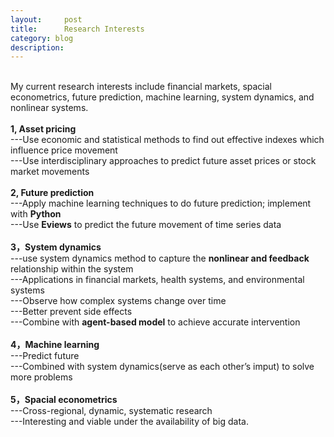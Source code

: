 ```yaml
---
layout:     post
title:      Research Interests
category: blog
description: 
---
```

<br>
My current research interests include financial markets, spacial econometrics, future prediction, machine learning, system dynamics, and nonlinear systems.<br>
<br>
<b>1, Asset pricing</b> <br>
---Use economic and statistical methods to find out effective indexes which influence price movement<br>
---Use interdisciplinary approaches to predict future asset prices or stock market movements<br>
<br>
<b>2, Future prediction</b><br>
---Apply machine learning techniques to do future prediction; implement with <b>Python</b><br>
---Use <b>Eviews</b>  to predict the future movement of time series data<br>
<br>
<b>3，System dynamics</b><br>
---use system dynamics method to capture the <b>nonlinear and feedback</b>  relationship within the system<br>
---Applications in financial markets, health systems, and environmental systems<br>
---Observe how complex systems change over time<br>
---Better prevent side effects<br>
---Combine with <b>agent-based model</b>  to achieve accurate intervention<br>
<br>
<b>4，Machine learning</b><br>
---Predict future<br>
---Combined with system dynamics(serve as each other’s imput) to solve more problems<br>
<br>
<b>5，Spacial econometrics</b><br>
---Cross-regional, dynamic, systematic research<br>
---Interesting and viable under the availability of big data.<br>
